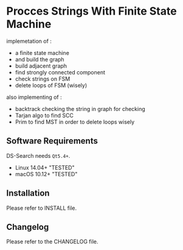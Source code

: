 Procces Strings With Finite State Machine
=====

implemetation of :
   - a finite state machine
   - and build the graph
   - build adjacent graph
   - find strongly connected component
   - check strings on FSM
   - delete loops of FSM (wisely)
   
also implementing of :
  - backtrack checking the string in graph for checking
  - Tarjan algo to find SCC
  - Prim to find MST in order to delete loops wisely


Software Requirements
---------------------

DS-Search needs `Qt5.4+`.

- Linux 14.04+ "TESTED"
- macOS 10.12+ "TESTED"

Installation
------------

Please refer to INSTALL file.


Changelog
---------

Please refer to the CHANGELOG file.

